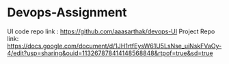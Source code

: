 # Devops-Assignment

UI code repo link : https://github.com/aaasarthak/devops-UI
Project Repo link: https://docs.google.com/document/d/1JH1rtfEysW61U5LsNse_uiNskFVaOy-4/edit?usp=sharing&ouid=113267878414148568848&rtpof=true&sd=true
